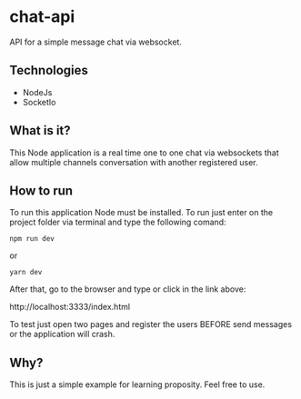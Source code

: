 # chat-api
API for a simple message chat via websocket.

## Technologies
- NodeJs
- SocketIo
  
## What is it?

This Node application is a real time one to one chat via websockets that allow multiple channels conversation
with another registered user. 

## How to run

To run this application Node must be installed. To run just enter on the project folder via terminal and type the following comand:

```
npm run dev
```

or

```
yarn dev
```

After that, go to the browser and type or click in the link above:

http://localhost:3333/index.html

To test just open two pages and register the users BEFORE send messages or the application will crash.


## Why?

This is just a simple example for learning proposity. Feel free to use. 